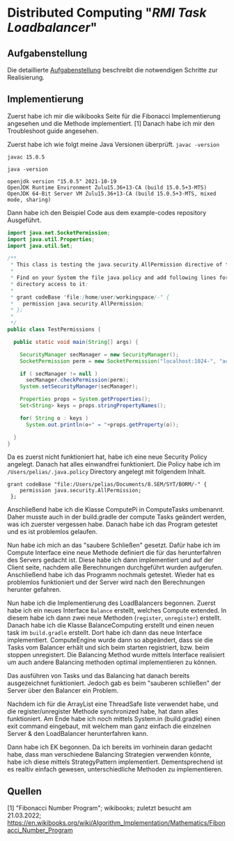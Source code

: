 # Distributed Computing "*RMI Task Loadbalancer*" 

## Aufgabenstellung
Die detaillierte [Aufgabenstellung](TASK.md) beschreibt die notwendigen Schritte zur Realisierung.

## Implementierung
Zuerst habe ich mir die wikibooks Seite für die Fibonacci Implementierung angesehen und die Methode implementiert. [1]
Danach habe ich mir den Troubleshoot guide angesehen.

Zuerst habe ich wie folgt meine Java Versionen überprüft.
`javac -version`
```shell
javac 15.0.5
```
`java -version`
```shell
openjdk version "15.0.5" 2021-10-19
OpenJDK Runtime Environment Zulu15.36+13-CA (build 15.0.5+3-MTS)
OpenJDK 64-Bit Server VM Zulu15.36+13-CA (build 15.0.5+3-MTS, mixed mode, sharing)
```

Dann habe ich den Beispiel Code aus dem example-codes repository Ausgeführt.
```java
import java.net.SocketPermission;
import java.util.Properties;
import java.util.Set;

/**
 * This class is testing the java.security.AllPermission directive of the java.policy file
 *
 * Find on your System the file java.policy and add following lines for recursively
 * directory access to it:
 * 
 * grant codeBase "file:/home/user/workingspace/-" {
 *   permission java.security.AllPermission;
 * };
 *
 */
public class TestPermissions {

  public static void main(String[] args) {

    SecurityManager secManager = new SecurityManager();
    SocketPermission perm = new SocketPermission("localhost:1024-", "accept,connect,listen");

    if ( secManager != null )
      secManager.checkPermission(perm);
    System.setSecurityManager(secManager);

    Properties props = System.getProperties();
    Set<String> keys = props.stringPropertyNames();

    for( String o : keys )
      System.out.println(o+" = "+props.getProperty(o));

  }
}
```
Da es zuerst nicht funktioniert hat, habe ich eine neue Security Policy angelegt. Danach hat alles einwandfrei funktioniert. Die Policy habe ich im `/Users/pelias/.java.policy` Directory angelegt mit folgendem Inhalt.

```shell
grant codeBase "file:/Users/pelias/Documents/8.SEM/SYT/BORM/-" {
    permission java.security.AllPermission;
 };
```

Anschließend habe ich die Klasse ComputePi in ComputeTasks umbenannt. Daher musste auch in der build.gradle der compute Tasks geändert werden, was ich zuerster vergessen habe. 
Danach habe ich das Program getestet und es ist problemlos gelaufen.

Nun habe ich mich an das "saubere Schließen" gesetzt.
Dafür habe ich im Compute Interface eine neue Methode definiert die für das herunterfahren des Servers gedacht ist. Diese habe ich dann implementiert und auf der Client seite, nachdem alle Berechnungen durchgeführt wurden aufgerufen. Anschließend habe ich das Programm nochmals getestet. Wieder hat es problemlos funktioniert und der Server wird nach den Berechnungen herunter gefahren.

Nun habe ich die Implementierung des LoadBalancers begonnen. Zuerst habe ich ein neues Interface `Balance` erstellt, welches Compute extended. In diesem habe ich dann zwei neue Methoden (`register`, `unregister`) erstellt.
Danach habe ich die Klasse BalanceComputing erstellt und einen neuen task im `build.gradle` erstellt. Dort habe ich dann das neue Interface implementiert. 
ComputeEngine wurde dann so abgeändert, dass sie die Tasks vom Balancer erhält und sich beim starten registriert, bzw. beim stoppen unregistert. 
Die Balancing Method wurde mittels Interface realisiert um auch andere Balancing methoden optimal implementieren zu können.

Das ausführen von Tasks und das Balancing hat danach bereits ausgezeichnet funktioniert. Jedoch gab es beim "sauberen schließen" der Server über den Balancer ein Problem.

Nachdem ich für die ArrayList eine ThreadSafe liste verwendet habe, und die register/unregister Methode synchronized habe, hat dann alles funktioniert. Am Ende habe ich noch mittels System.in (build.gradle) einen exit command eingebaut, mit welchem man ganz einfach die einzelnen Server & den LoadBalancer herunterfahren kann.

Dann habe ich EK begonnen. Da ich bereits im vorhinein daran gedacht habe, dass man verschiedene Balancing Strategien verwenden könnte, habe ich diese mittels StrategyPattern implementiert. Dementsprechend ist es realtiv einfach gewesen, unterschiedliche Methoden zu implementieren.

## Quellen
[1] "Fibonacci Number Program"; wikibooks; zuletzt besucht am 21.03.2022; https://en.wikibooks.org/wiki/Algorithm_Implementation/Mathematics/Fibonacci_Number_Program
